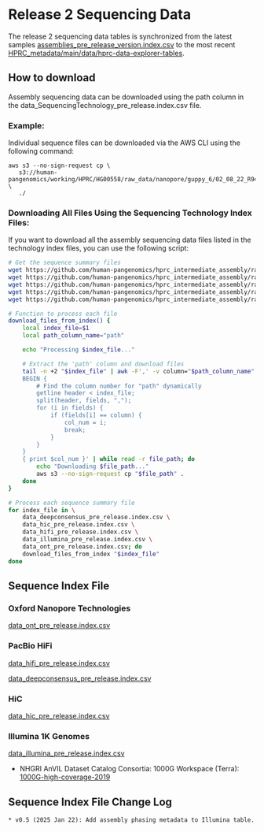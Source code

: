 # Release 2 Sequencing Data

The release 2 sequencing data tables is synchronized from the latest samples [assemblies_pre_release_version.index.csv](https://github.com/human-pangenomics/hprc_intermediate_assembly/blob/main/data_tables/assemblies_pre_release_v0.5.index.csv) to the most recent [HPRC_metadata/main/data/hprc-data-explorer-tables](https://github.com/human-pangenomics/HPRC_metadata/tree/main/data/hprc-data-explorer-tables).

## How to download
Assembly sequencing data can be downloaded using the path column in the data_SequencingTechnology_pre_release.index.csv file.

### Example:
Individual sequence files can be downloaded via the AWS CLI using the following command:

```
aws s3 --no-sign-request cp \
   s3://human-pangenomics/working/HPRC/HG00558/raw_data/nanopore/guppy_6/02_08_22_R941_HG00558_1_Guppy_6.5.7_450bps_modbases_5mc_cg_sup_prom_pass.bam \
   ./
```

### Downloading All Files Using the Sequencing Technology Index Files:

If you want to download all the assembly sequencing data files listed in the technology index files, you can use the following script:

```bash
# Get the sequence summary files
wget https://github.com/human-pangenomics/hprc_intermediate_assembly/raw/main/data_tables/sequencing_data/data_deepconsensus_pre_release.index.csv
wget https://github.com/human-pangenomics/hprc_intermediate_assembly/raw/main/data_tables/sequencing_data/data_hic_pre_release.index.csv
wget https://github.com/human-pangenomics/hprc_intermediate_assembly/raw/main/data_tables/sequencing_data/data_hifi_pre_release.index.csv
wget https://github.com/human-pangenomics/hprc_intermediate_assembly/raw/main/data_tables/sequencing_data/data_illumina_pre_release.index.csv
wget https://github.com/human-pangenomics/hprc_intermediate_assembly/raw/main/data_tables/sequencing_data/data_ont_pre_release.index.csv

# Function to process each file
download_files_from_index() {
    local index_file=$1
    local path_column_name="path"

    echo "Processing $index_file..."

    # Extract the 'path' column and download files
    tail -n +2 "$index_file" | awk -F',' -v column="$path_column_name" -v index_file="$index_file" '
    BEGIN {
        # Find the column number for "path" dynamically
        getline header < index_file;
        split(header, fields, ",");
        for (i in fields) {
            if (fields[i] == column) {
                col_num = i;
                break;
            }
        }
    }
    { print $col_num }' | while read -r file_path; do
        echo "Downloading $file_path..."
        aws s3 --no-sign-request cp "$file_path" .
    done
}

# Process each sequence summary file
for index_file in \
    data_deepconsensus_pre_release.index.csv \
    data_hic_pre_release.index.csv \
    data_hifi_pre_release.index.csv \
    data_illumina_pre_release.index.csv \
    data_ont_pre_release.index.csv; do
    download_files_from_index "$index_file"
done

```

## Sequence Index File

### Oxford Nanopore Technologies

[data_ont_pre_release.index.csv](https://github.com/human-pangenomics/hprc_intermediate_assembly/blob/main/data_tables/sequencing_data/data_ont_pre_release.index.csv)

### PacBio HiFi
[data_hifi_pre_release.index.csv](https://github.com/human-pangenomics/hprc_intermediate_assembly/blob/main/data_tables/sequencing_data/data_hifi_pre_release.index.csv)

[data_deepconsensus_pre_release.index.csv](https://github.com/human-pangenomics/hprc_intermediate_assembly/blob/main/data_tables/sequencing_data/data_deepconsensus_pre_release.index.csv)

### HiC
[data_hic_pre_release.index.csv](https://github.com/human-pangenomics/hprc_intermediate_assembly/blob/main/data_tables/sequencing_data/data_hic_pre_release.index.csv)

### Illumina 1K Genomes
[data_illumina_pre_release.index.csv](https://github.com/human-pangenomics/hprc_intermediate_assembly/blob/main/data_tables/sequencing_data/data_illumina_pre_release.index.csv)
* NHGRI AnVIL Dataset Catalog Consortia: 1000G Workspace (Terra): [1000G-high-coverage-2019](https://anvil.terra.bio/#workspaces/anvil-datastorage/1000G-high-coverage-2019)

## Sequence Index File Change Log
```
* v0.5 (2025 Jan 22): Add assembly phasing metadata to Illumina table.
```

